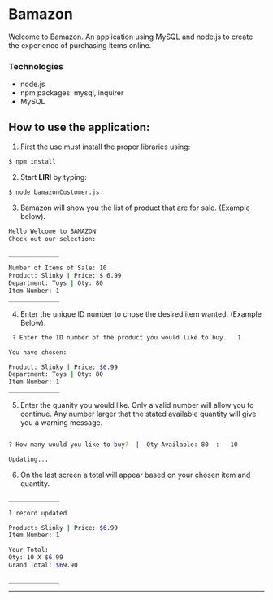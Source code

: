 # Bamazon

Welcome to Bamazon. An application using MySQL and node.js to create the experience of purchasing items online. 

### Technologies
- node.js
- npm packages: mysql, inquirer
- MySQL

## How to use the application: 
1. First the use must install the proper libraries using:
```bash
$ npm install 
```

2. Start **LIRI** by typing:
```bash
$ node bamazonCustomer.js
```
3. Bamazon will show you the list of product that are for sale. (Example below).
```bash
Hello Welcome to BAMAZON
Check out our selection:

______________

Number of Items of Sale: 10
Product: Slinky | Price: $ 6.99
Department: Toys | Qty: 80
Item Number: 1
______________
```
4. Enter the unique ID number to chose the desired item wanted. (Example Below).

```bash
 ? Enter the ID number of the product you would like to buy.   1

You have chosen: 

Product: Slinky | Price: $6.99
Department: Toys | Qty: 80
Item Number: 1
______________

```
5. Enter the quanity you would like. Only a valid number will allow you to continue. Any number larger that the stated available quantity will give you a warning message.
```bash

? How many would you like to buy?  |  Qty Available: 80  :   10

Updating...

```
6. On the last screen a total will appear based on your chosen item and quantity.
```bash
______________

1 record updated

Product: Slinky | Price: $6.99
Item Number: 1

Your Total: 
Qty: 10 X $6.99
Grand Total: $69.90

______________

```

<hr>

